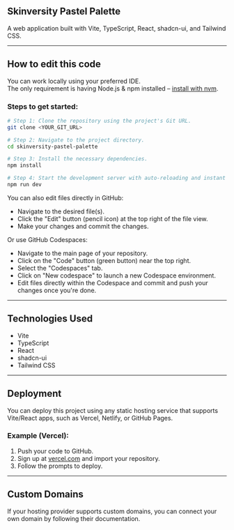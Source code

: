 ## Skinversity Pastel Palette

A web application built with Vite, TypeScript, React, shadcn-ui, and Tailwind CSS.

---

## How to edit this code

You can work locally using your preferred IDE.  
The only requirement is having Node.js & npm installed – [install with nvm](https://github.com/nvm-sh/nvm#installing-and-updating).

### Steps to get started:

```sh
# Step 1: Clone the repository using the project's Git URL.
git clone <YOUR_GIT_URL>

# Step 2: Navigate to the project directory.
cd skinversity-pastel-palette

# Step 3: Install the necessary dependencies.
npm install

# Step 4: Start the development server with auto-reloading and instant preview.
npm run dev
```

You can also edit files directly in GitHub:

- Navigate to the desired file(s).
- Click the "Edit" button (pencil icon) at the top right of the file view.
- Make your changes and commit the changes.

Or use GitHub Codespaces:

- Navigate to the main page of your repository.
- Click on the "Code" button (green button) near the top right.
- Select the "Codespaces" tab.
- Click on "New codespace" to launch a new Codespace environment.
- Edit files directly within the Codespace and commit and push your changes once you're done.

---

## Technologies Used

- Vite
- TypeScript
- React
- shadcn-ui
- Tailwind CSS

---

## Deployment

You can deploy this project using any static hosting service that supports Vite/React apps, such as Vercel, Netlify, or GitHub Pages.

### Example (Vercel):

1. Push your code to GitHub.
2. Sign up at [vercel.com](https://vercel.com/) and import your repository.
3. Follow the prompts to deploy.

---

## Custom Domains

If your hosting provider supports custom domains, you can connect your own domain by following their documentation.
